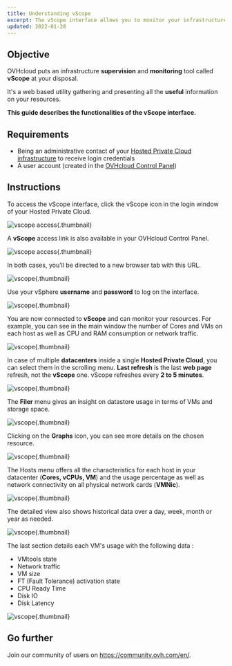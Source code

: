 ```yaml
---
title: Understanding vScope
excerpt: The vScope interface allows you to monitor your infrastructure
updated: 2022-01-28
---
```


## Objective

OVHcloud puts an infrastructure **supervision** and **monitoring** tool called **vScope** at your disposal.

It's a web based utility gathering and presenting all the **useful** information on your resources.

**This guide describes the functionalities of the vScope interface.**

## Requirements

- Being an administrative contact of your [Hosted Private Cloud infrastructure](https://www.ovhcloud.com/en-ca/enterprise/products/hosted-private-cloud/) to receive login credentials
- A user account (created in the [OVHcloud Control Panel](https://ca.ovh.com/auth/?action=gotomanager&from=https://www.ovh.com/ca/en/&ovhSubsidiary=ca))

## Instructions

To access the vScope interface, click the vScope icon in the login window of your Hosted Private Cloud.

![vscope access](gatewayPCC.png){.thumbnail}

A **vScope** access link is also available in your OVHcloud Control Panel.

![vscope access](managerLink.png){.thumbnail}

In both cases, you'll be directed to a new browser tab with this URL.

![vscope](vScope12.png){.thumbnail}

Use your vSphere **username** and **password** to log on the interface.

![vscope](vScope11.png){.thumbnail}

You are now connected to **vScope** and can monitor your resources. For example, you can see in the main window the number of Cores and VMs on each host as well as CPU and RAM consumption or network traffic.

![vscope](vScope.png){.thumbnail}

In case of multiple **datacenters** inside a single **Hosted Private Cloud**, you can select them in the scrolling menu. **Last refresh** is the last **web page** refresh, not the **vScope** one. vScope refreshes every **2 to 5 minutes**.

![vscope](how_to_use_vscope_images_vScope1.png){.thumbnail}

The **Filer** menu gives an insight on datastore usage in terms of VMs and storage space.

![vscope](vScope2.png){.thumbnail}

Clicking on the **Graphs** icon, you can see more details on the chosen resource.

![vscope](vScope7.png){.thumbnail}

The Hosts menu offers all the characteristics for each host in your datacenter (**Cores, vCPUs, VM**) and the usage percentage as well as network connectivity on all physical network cards (**VMNic**).

![vscope](vScope4.png){.thumbnail}

The detailed view also shows historical data over a day, week, month or year as needed.

![vscope](vScope8.png){.thumbnail}

The last section details each VM's usage with the following data :

- VMtools state
- Network traffic
- VM size
- FT (Fault Tolerance) activation state
- CPU Ready Time
- Disk IO
- Disk Latency

![vscope](vScope6.png){.thumbnail}

## Go further

Join our community of users on <https://community.ovh.com/en/>.
